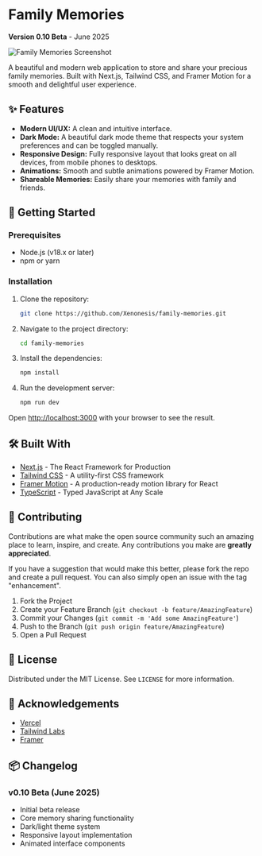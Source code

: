 # Family Memories

**Version 0.10 Beta** - June 2025

![Family Memories Screenshot](https://via.placeholder.com/800x400.png?text=Family+Memories+App)

A beautiful and modern web application to store and share your precious family memories. Built with Next.js, Tailwind CSS, and Framer Motion for a smooth and delightful user experience.

## ✨ Features

* **Modern UI/UX:** A clean and intuitive interface.
* **Dark Mode:** A beautiful dark mode theme that respects your system preferences and can be toggled manually.
* **Responsive Design:** Fully responsive layout that looks great on all devices, from mobile phones to desktops.
* **Animations:** Smooth and subtle animations powered by Framer Motion.
* **Shareable Memories:** Easily share your memories with family and friends.

## 🚀 Getting Started

### Prerequisites

* Node.js (v18.x or later)
* npm or yarn

### Installation

1. Clone the repository:

   ```sh
   git clone https://github.com/Xenonesis/family-memories.git
   ```

2. Navigate to the project directory:

   ```sh
   cd family-memories
   ```

3. Install the dependencies:

   ```sh
   npm install
   ```

4. Run the development server:

   ```sh
   npm run dev
   ```

Open [http://localhost:3000](http://localhost:3000) with your browser to see the result.

## 🛠️ Built With

* [Next.js](https://nextjs.org/) - The React Framework for Production
* [Tailwind CSS](https://tailwindcss.com/) - A utility-first CSS framework
* [Framer Motion](https://www.framer.com/motion/) - A production-ready motion library for React
* [TypeScript](https://www.typescriptlang.org/) - Typed JavaScript at Any Scale

## 🤝 Contributing

Contributions are what make the open source community such an amazing place to learn, inspire, and create. Any contributions you make are **greatly appreciated**.

If you have a suggestion that would make this better, please fork the repo and create a pull request. You can also simply open an issue with the tag "enhancement".

1. Fork the Project
2. Create your Feature Branch (`git checkout -b feature/AmazingFeature`)
3. Commit your Changes (`git commit -m 'Add some AmazingFeature'`)
4. Push to the Branch (`git push origin feature/AmazingFeature`)
5. Open a Pull Request

## 📄 License

Distributed under the MIT License. See `LICENSE` for more information.

## 💖 Acknowledgements

* [Vercel](https://vercel.com/)
* [Tailwind Labs](https://tailwindcss.com/)
* [Framer](https://www.framer.com/)

## 📦 Changelog

### v0.10 Beta (June 2025)
- Initial beta release
- Core memory sharing functionality
- Dark/light theme system
- Responsive layout implementation
- Animated interface components
